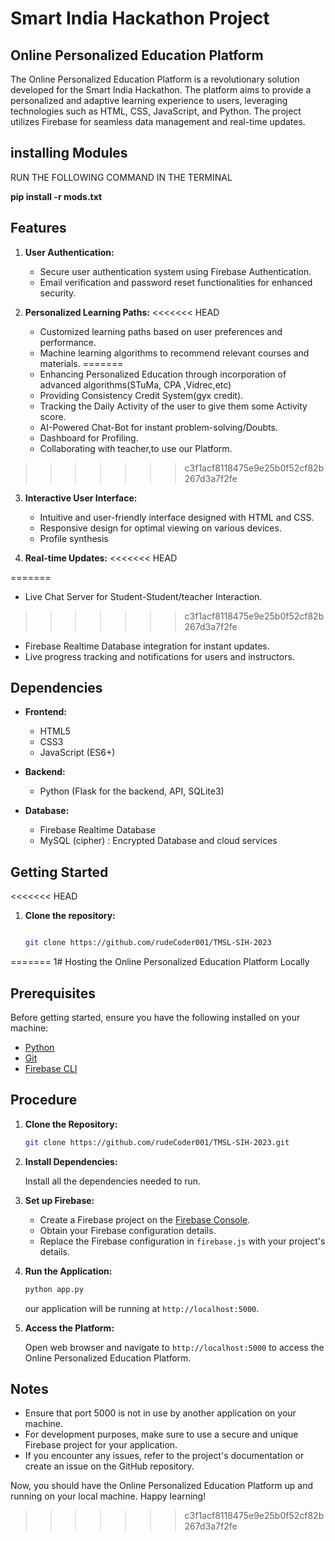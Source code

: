 # Smart India Hackathon Project

## Online Personalized Education Platform

The Online Personalized Education Platform is a revolutionary solution developed for the Smart India Hackathon. The platform aims to provide a personalized and adaptive learning experience to users, leveraging technologies such as HTML, CSS, JavaScript, and Python. The project utilizes Firebase for seamless data management and real-time updates.

## installing Modules

RUN THE FOLLOWING COMMAND IN THE TERMINAL

**pip install -r mods.txt**

## Features

1. **User Authentication:**

   - Secure user authentication system using Firebase Authentication.
   - Email verification and password reset functionalities for enhanced security.

2. **Personalized Learning Paths:**
<<<<<<< HEAD

   - Customized learning paths based on user preferences and performance.
   - Machine learning algorithms to recommend relevant courses and materials.
=======
   - Enhancing Personalized Education through incorporation of advanced algorithms(STuMa, CPA ,Vidrec,etc)
   - Providing Consistency Credit System(gyx credit).
   - Tracking the Daily Activity of the user to give them some Activity score.
   - AI-Powered Chat-Bot for instant problem-solving/Doubts.
   - Dashboard for Profiling.
   - Collaborating with teacher,to use our Platform.
>>>>>>> c3f1acf8118475e9e25b0f52cf82b267d3a7f2fe

3. **Interactive User Interface:**

   - Intuitive and user-friendly interface designed with HTML and CSS.
   - Responsive design for optimal viewing on various devices.
   - Profile synthesis

4. **Real-time Updates:**
<<<<<<< HEAD

=======
   - Live Chat Server for Student-Student/teacher Interaction.
>>>>>>> c3f1acf8118475e9e25b0f52cf82b267d3a7f2fe
   - Firebase Realtime Database integration for instant updates.
   - Live progress tracking and notifications for users and instructors.



## Dependencies

- **Frontend:**

  - HTML5
  - CSS3
  - JavaScript (ES6+)

- **Backend:**

  - Python (Flask for the backend, API, SQLite3)

- **Database:**
  - Firebase Realtime Database
  - MySQL (cipher) : Encrypted Database and cloud services

## Getting Started

<<<<<<< HEAD
1. **Clone the repository:**

   ```bash

   git clone https://github.com/rudeCoder001/TMSL-SIH-2023

   ```
=======
1# Hosting the Online Personalized Education Platform Locally

## Prerequisites

Before getting started, ensure you have the following installed on your machine:

- [Python](https://www.python.org/downloads/)
- [Git](https://git-scm.com/downloads)
- [Firebase CLI](https://firebase.google.com/docs/cli)

## Procedure

1. **Clone the Repository:**

    ```bash
    git clone https://github.com/rudeCoder001/TMSL-SIH-2023.git
    
    ```

2. **Install Dependencies:**

    Install all the dependencies needed to run.

3. **Set up Firebase:**

    - Create a Firebase project on the [Firebase Console](https://console.firebase.google.com/).
    - Obtain your Firebase configuration details.
    - Replace the Firebase configuration in `firebase.js` with your project's details.

4. **Run the Application:**

    ```bash
    python app.py
    ```

    our application will be running at `http://localhost:5000`.

5. **Access the Platform:**

    Open  web browser and navigate to `http://localhost:5000` to access the Online Personalized Education Platform.

## Notes

- Ensure that port 5000 is not in use by another application on your machine.
- For development purposes, make sure to use a secure and unique Firebase project for your application.
- If you encounter any issues, refer to the project's documentation or create an issue on the GitHub repository.

Now, you should have the Online Personalized Education Platform up and running on your local machine. Happy learning!

>>>>>>> c3f1acf8118475e9e25b0f52cf82b267d3a7f2fe
